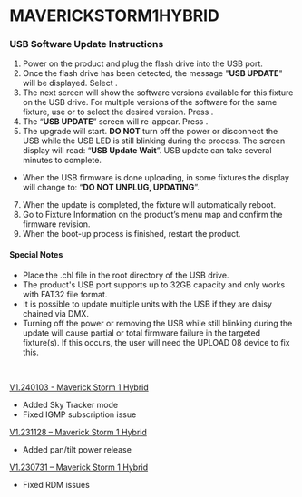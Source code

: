 # MAVERICKSTORM1HYBRID

### USB Software Update Instructions
1. Power on the product and plug the flash drive into the USB port.
2.	Once the flash drive has been detected, the message "**USB UPDATE**" will be displayed. Select **<YES>**.  
3.	The next screen will show the software versions available for this fixture on the USB drive.  For multiple versions of the software for the same fixture, use **<UP>** or **<DOWN>** to select the desired version.  Press **<ENTER>**.
4.	The “**USB UPDATE**” screen will re-appear.  Press **<YES>**.
5.	The upgrade will start. **DO NOT** turn off the power or disconnect the USB while the USB LED is still blinking during the process. The screen display will read: “**USB Update Wait**”. USB update can take several minutes to complete.
   - When the USB firmware is done uploading, in some fixtures the display will change to: “**DO NOT UNPLUG, UPDATING**”.
7.	When the update is completed, the fixture will automatically reboot.
8.	Go to Fixture Information on the product’s menu map and confirm the firmware revision.
9.	When the boot-up process is finished, restart the product.

#### Special Notes
* Place the .chl file in the root directory of the USB drive.
* The product's USB port supports up to 32GB capacity and only works with FAT32 file format.
* It is possible to update multiple units with the USB if they are daisy chained via DMX.
* Turning off the power or removing the USB while still blinking during the update will cause partial or total firmware failure in the targeted fixture(s). If this occurs, the user will need the UPLOAD 08 device to fix this.


&nbsp;  
 

[V1.240103 - Maverick Storm 1 Hybrid](https://github.com/Chauvet-Pro/MAVERICKSTORM1HYBRID/blob/24eb36d7b53355e77e9dc43432010ccb0c58a063/firmware/V1.240103.zip)
- Added Sky Tracker mode
- Fixed IGMP subscription issue
 
[V1.231128 – Maverick Storm 1 Hybrid](https://github.com/Chauvet-Pro/MAVERICKSTORM1HYBRID/blob/8841b0bb5735971ce0528bb9519e0385254d9f04/firmware/V1.231128.zip)
-	Added pan/tilt power release
  
[V1.230731 – Maverick Storm 1 Hybrid](https://github.com/Chauvet-Pro/MAVERICKSTORM1HYBRID/blob/5899ceda5837c5f333ccd4402ca39ae2922c1e4e/firmware/V1.230731.zip)
-	Fixed RDM issues
